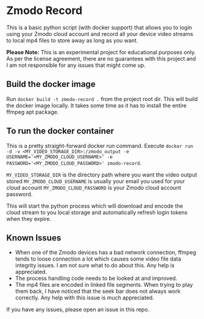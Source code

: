 # Zmodo Record

This is a basic python script (with docker support) that allows you to login using your Zmodo cloud account and record all your device video streams to local mp4 files to store away as long as you want.

**Please Note:** This is an experimental project for educational purposes only. As per the license agreement, there are no guarantees with this project and I am not responsible for any issues that might come up.

## Build the docker image
Run `docker build -t zmodo-record .` from the project root dir. This will build the docker image locally. It takes some time as it has to install the entire ffmpeg apt package.

## To run the docker container
This is a pretty straight-forward docker run command. Execute `docker run -d -v <MY_VIDEO_STORAGE_DIR>:/zmodo_output -e USERNAME='<MY_ZMODO_CLOUD_USERNAME>' -e PASSWORD='<MY_ZMODO_CLOUD_PASSWORD>' zmodo-record`. 

`MY_VIDEO_STORAGE_DIR` is the directory path where you want the video output stored
`MY_ZMODO_CLOUD_USERNAME` is usually your email you used for your cloud account
`MY_ZMODO_CLOUD_PASSWORD` is your Zmodo cloud account password.

This will start the python process which will download and encode the cloud stream to you local storage and automatically refresh login tokens when they expire.


## Known Issues
* When one of the Zmodo devices has a bad network connection, ffmpeg tends to loose connection a lot which causes some video file data integrity issues. I am not sure what to do about this. Any help is appreciated.
* The process handling code needs to be looked at and improved.
* The mp4 files are encoded in linked file segments. When trying to play them back, I have noticed that the seek bar does not always work correctly. Any help with this issue is much appreciated. 

If you have any issues, please open an issue in this repo.